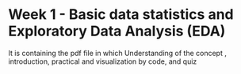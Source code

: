 # Week 1 - Basic data statistics and Exploratory Data Analysis (EDA)


It is containing the pdf file in which Understanding of the concept , introduction, practical and visualization by code, and quiz
